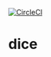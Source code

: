 [![CircleCI](https://circleci.com/gh/ppreeper/dice/tree/master.svg?style=svg)](https://circleci.com/gh/ppreeper/dice/tree/master)
# dice

